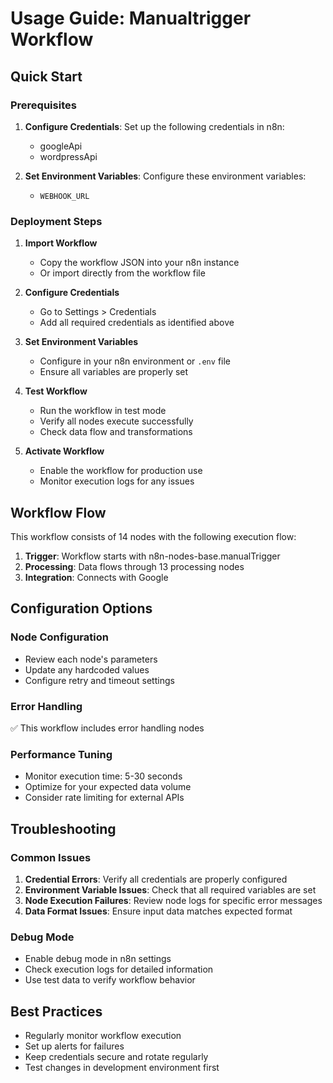 # Usage Guide: Manualtrigger Workflow

## Quick Start

### Prerequisites
1. **Configure Credentials**: Set up the following credentials in n8n:
   - googleApi
   - wordpressApi

2. **Set Environment Variables**: Configure these environment variables:
   - `WEBHOOK_URL`

### Deployment Steps

1. **Import Workflow**
   - Copy the workflow JSON into your n8n instance
   - Or import directly from the workflow file

2. **Configure Credentials**
   - Go to Settings > Credentials
   - Add all required credentials as identified above

3. **Set Environment Variables**
   - Configure in your n8n environment or `.env` file
   - Ensure all variables are properly set

4. **Test Workflow**
   - Run the workflow in test mode
   - Verify all nodes execute successfully
   - Check data flow and transformations

5. **Activate Workflow**
   - Enable the workflow for production use
   - Monitor execution logs for any issues

## Workflow Flow

This workflow consists of 14 nodes with the following execution flow:

1. **Trigger**: Workflow starts with n8n-nodes-base.manualTrigger
2. **Processing**: Data flows through 13 processing nodes
3. **Integration**: Connects with Google

## Configuration Options

### Node Configuration
- Review each node's parameters
- Update any hardcoded values
- Configure retry and timeout settings

### Error Handling
✅ This workflow includes error handling nodes

### Performance Tuning
- Monitor execution time: 5-30 seconds
- Optimize for your expected data volume
- Consider rate limiting for external APIs

## Troubleshooting

### Common Issues
1. **Credential Errors**: Verify all credentials are properly configured
2. **Environment Variable Issues**: Check that all required variables are set
3. **Node Execution Failures**: Review node logs for specific error messages
4. **Data Format Issues**: Ensure input data matches expected format

### Debug Mode
- Enable debug mode in n8n settings
- Check execution logs for detailed information
- Use test data to verify workflow behavior

## Best Practices
- Regularly monitor workflow execution
- Set up alerts for failures
- Keep credentials secure and rotate regularly
- Test changes in development environment first
